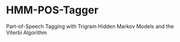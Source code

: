 # HMM-POS-Tagger
Part-of-Speech Tagging with Trigram Hidden Markov Models and the Viterbi Algorithm
